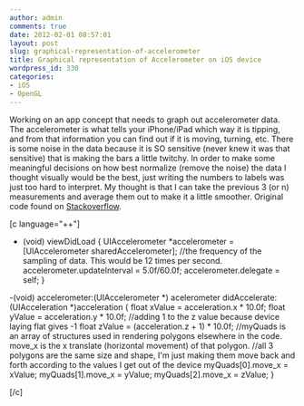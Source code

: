 ```yaml
---
author: admin
comments: true
date: 2012-02-01 08:57:01
layout: post
slug: graphical-representation-of-accelerometer
title: Graphical representation of Accelerometer on iOS device
wordpress_id: 330
categories:
- iOS
- OpenGL
---
```


Working on an app concept that needs to graph out accelerometer data. The accelerometer is what tells your iPhone/iPad which way it is tipping, and from that information you can find out if it is moving, turning, etc. There is some noise in the data because it is SO sensitive (never knew it was that sensitive) that is making the bars a little twitchy. In order to make some meaningful decisions on how best normalize (remove the noise) the data I thought visually would be the best, just writing the numbers to labels was just too hard to interpret. My thought is that I can take the previous 3 (or n) measurements and average them out to make it a little smoother. Original code found on [Stackoverflow](http://stackoverflow.com/questions/5659534/retrieving-accelerometer-values).

[c language="++"]
- (void) viewDidLoad
{
    UIAccelerometer *accelerometer = [UIAccelerometer sharedAccelerometer];
    //the frequency of the sampling of data. This would be 12 times per second.
    accelerometer.updateInterval = 5.0f/60.0f;
    accelerometer.delegate = self;
}

-(void) accelerometer:(UIAccelerometer *) acelerometer didAccelerate:(UIAcceleration *)acceleration
{
    float xValue = acceleration.x * 10.0f;
    float yValue = acceleration.y * 10.0f;
    //adding 1 to the z value because device laying flat gives -1
    float zValue = (acceleration.z + 1) * 10.0f;
    //myQuads is an array of structures used in rendering polygons elsewhere in the code. move_x is the x translate (horizontal movement) of that polygon.
   //all 3 polygons are the same size and shape, I'm just making them move back and forth according to the values I get out of the   device
    myQuads[0].move_x = xValue;
    myQuads[1].move_x = yValue;
    myQuads[2].move_x = zValue;
}

[/c]



